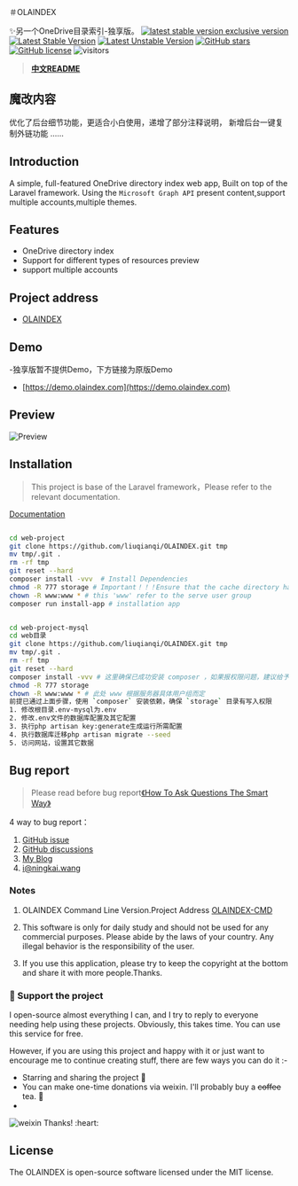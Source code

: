 ＃OLAINDEX

✨另一个OneDrive目录索引-独享版。
[![latest stable version exclusive version](https://img.shields.io/github/license/WangNingkai/OLAINDEX.svg)](https://github.com/liuqianqi/OLAINDEX/)
[![Latest Stable Version](https://poser.pugx.org/wangningkai/olaindex/v/stable)](https://packagist.org/packages/wangningkai/olaindex)
[![Latest Unstable Version](https://poser.pugx.org/wangningkai/olaindex/v/unstable)](https://packagist.org/packages/wangningkai/olaindex)
[![GitHub stars](https://img.shields.io/github/stars/WangNingkai/OLAINDEX.svg?style=flat-square)](https://github.com/WangNingkai/OLAINDEX/stargazers)
[![GitHub license](https://img.shields.io/github/license/WangNingkai/OLAINDEX.svg?style=flat-square)](https://github.com/WangNingkai/OLAINDEX/blob/master/LICENSE)
![visitors](https://visitor-badge.laobi.icu/badge?page_id=WangNingkai.OLAINDEX)

> **[中文README](./README_CN.md)**

## 魔改内容

优化了后台细节功能，更适合小白使用，递增了部分注释说明，
新增后台一键复制外链功能
......

## Introduction

A simple, full-featured OneDrive directory index web app, Built on top of the Laravel framework. Using
the `Microsoft Graph API` present content,support multiple accounts,multiple themes.

## Features

- OneDrive directory index
- Support for different types of resources preview
- support multiple accounts

## Project address

- [OLAINDEX](https://github.com/liuqianqi/OLAINDEX)

## Demo

-独享版暂不提供Demo，下方链接为原版Demo
- [https://demo.olaindex.com](https://demo.olaindex.com)

## Preview

![Preview](https://ojpoc641y.qnssl.com/FpR4_obUhswLJXCEBgKOV4Pz7qg3.png)

## Installation

> This project is base of the Laravel framework，Please refer to the relevant documentation.

[Documentation](https://wangningkai.github.io/OLAINDEX)

```bash

cd web-project
git clone https://github.com/liuqianqi/OLAINDEX.git tmp 
mv tmp/.git . 
rm -rf tmp 
git reset --hard 
composer install -vvv  # Install Dependencies
chmod -R 777 storage # Important！！！Ensure that the cache directory has read and write permissions
chown -R www:www * # this 'www' refer to the serve user group
composer run install-app # installation app

```
```bash

cd web-project-mysql
cd web目录
git clone https://github.com/liuqianqi/OLAINDEX.git tmp 
mv tmp/.git . 
rm -rf tmp 
git reset --hard 
composer install -vvv # 这里确保已成功安装 composer ，如果报权限问题，建议给予用户完整权限。
chmod -R 777 storage 
chown -R www:www * # 此处 www 根据服务器具体用户组而定 
前提已通过上面步骤，使用 `composer` 安装依赖，确保 `storage` 目录有写入权限 
1. 修改根目录.env-mysql为.env
2. 修改.env文件的数据库配置及其它配置
3. 执行php artisan key:generate生成运行所需配置
4. 执行数据库迁移php artisan migrate --seed
5. 访问网站，设置其它数据

```


## Bug report

> Please read before bug report[《How To Ask Questions The Smart Way》](http://www.catb.org/~esr/faqs/smart-questions.html)

4 way to bug report：

1. [GitHub issue](https://github.com/WangNingkai/OLAINDEX/issues)
2. [GitHub discussions](https://github.com/WangNingkai/OLAINDEX/discussions)
3. [My Blog](https://imwnk.cn)
4. [i@ningkai.wang](mailto:i@ningkai.wang)

### Notes

1. OLAINDEX Command Line Version.Project Address [OLAINDEX-CMD](https://git.io/OLACMD)

2. This software is only for daily study and should not be used for any commercial purposes. Please abide by the laws of
   your country. Any illegal behavior is the responsibility of the user.

3. If you use this application, please try to keep the copyright at the bottom and share it with more people.Thanks.

### :sparkling_heart: Support the project

I open-source almost everything I can, and I try to reply to everyone needing help using these projects. Obviously, this
takes time. You can use this service for free.

However, if you are using this project and happy with it or just want to encourage me to continue creating stuff, there
are few ways you can do it :-

- Starring and sharing the project :rocket:
-  You can make one-time donations via weixin. I'll probably buy a ~~coffee~~ tea. :tea:
- 
<img src="https://ae01.alicdn.com/kf/Uf745d7c8c5334e60bc026d94d23e3d6au.jpg" alt="weixin" data-canonical-src="https://ae01.alicdn.com/kf/Uf745d7c8c5334e60bc026d94d23e3d6au.jpg" style="max-width:100%;">
Thanks! :heart:

## License

The OLAINDEX is open-source software licensed under the MIT license.
